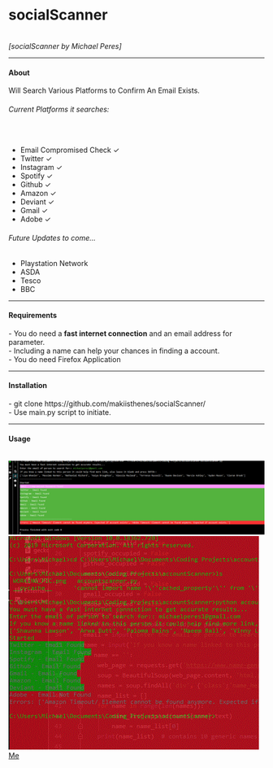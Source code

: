 <h1>socialScanner</h1><br>
<i>[socialScanner by Michael Peres]</i><hr>
<h4>About</h4>
Will Search Various Platforms to Confirm An Email Exists.<br>
<h6>Current Platforms it searches:</h6><br>
<ul>
  <li>Email Compromised Check ✓</li>
  <li>Twitter ✓</li>
   <li>Instagram ✓</li>
   <li>Spotify ✓</li>
   <li>Github ✓</li>
   <li>Amazon ✓</li>
   <li>Deviant ✓</li>
   <li>Gmail ✓</li>
   <li>Adobe ✓</li>
</ul>  
<h6>Future Updates to come...</h6>
  <ul>
    <li>Playstation Network</li>
    <li>ASDA</li>
    <li>Tesco</li>
    <li>BBC</li>
  </ul>
<hr>
<h4>Requirements</h4>
- You do need a <strong>fast internet connection</strong> and an email address for parameter.<br>
- Including a name can help your chances in finding a account.<br>
- You do need Firefox Application  
<hr>
<h4>Installation</h4>
- git clone https://github.com/makiisthenes/socialScanner/ <br>
- Use main.py script to initiate.<br>

<hr>
<h4>Usage</h4><br>
<img src='https://raw.githubusercontent.com/makiisthenes/socialScanner/master/new.png'>
<img src='https://raw.githubusercontent.com/makiisthenes/socialScanner/master/terminal.png'>
  <a href='https://github.com/makiisthenes'>Me</a>
  
